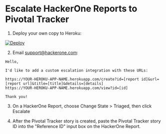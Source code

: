 # Escalate HackerOne Reports to Pivotal Tracker

1. Deploy your own copy to Heroku:

[![Deploy](https://www.herokucdn.com/deploy/button.svg)](https://heroku.com/deploy?template=https://github.com/urbandictionary/hackerone-pivotaltracker)

2. Email support@hackerone.com:

```
Hello,

I'd like to add a custom escalation integration with these URLs:

https://YOUR-HEROKU-APP-NAME.herokuapp.com/create?id=[report id]&url=[report url]&title=[title]&details=[details]
https://YOUR-HEROKU-APP-NAME.herokuapp.com/view?id=[id]

Thank you!
```

3. On a HackerOne Report, choose Change State > Triaged, then click Escalate

4. After the Pivotal Tracker story is created, paste the Pivotal Tracker story ID into the "Reference ID" input box on the HackerOne Report.